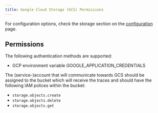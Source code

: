 ```yaml
---
title: Google Cloud Storage (GCS) Permissions
---
```


For configuration options, check the storage section on the [configuration](..) page.

## Permissions
The following authentication methods are supported:
- GCP environment variable GOOGLE_APPLICATION_CREDENTIALS

The (service-)account that will communicate towards GCS should be assigned to the bucket which will receive the traces and should have the following IAM polices within the bucket:

- `storage.objects.create`
- `storage.objects.delete`
- `storage.objects.get`
